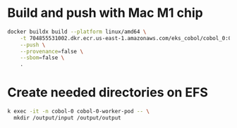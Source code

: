 # Build and push with Mac M1 chip

```bash
docker buildx build --platform linux/amd64 \
    -t 704855531002.dkr.ecr.us-east-1.amazonaws.com/eks_cobol/cobol_0:0 \
    --push \
    --provenance=false \
    --sbom=false \
    .
```

# Create needed directories on EFS

```bash
k exec -it -n cobol-0 cobol-0-worker-pod -- \
  mkdir /output/input /output/output
```
